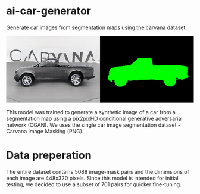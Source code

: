 # ai-car-generator
Generate car images from segmentation maps using the carvana dataset.

![Alt Text](images/sample1.png)

This model was trained to generate a synthetic image of a car from a segmentation map using a pix2pixHD conditional generative adversarial network (CGAN).
We uses the single car image segmentation dataset - Carvana Image Masking (PNG). 
# Data preperation
The entire dataset contains 5088 image-mask pairs and the dimensions of each image are 448x320 pixels. Since this model is intended for initial testing, we decided to use a subset of 701 pairs for quicker fine-tuning.
